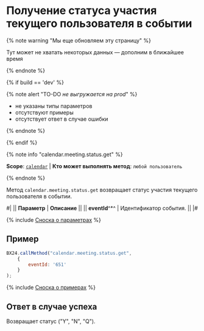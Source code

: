 # Получение статуса участия текущего пользователя в событии

{% note warning "Мы еще обновляем эту страницу" %}

Тут может не хватать некоторых данных — дополним в ближайшее время

{% endnote %}

{% if build == 'dev' %}

{% note alert "TO-DO _не выгружается на prod_" %}

- не указаны типы параметров
- отсутствуют примеры
- отсутствует ответ в случае ошибки

{% endnote %}

{% endif %}

{% note info "calendar.meeting.status.get" %}

**Scope**: [`calendar`](../scopes/permissions.md) | **Кто может выполнять метод**: `любой пользователь`

{% endnote %}

Метод `calendar.meeting.status.get` возвращает статус участия текущего пользователя в событии.

#|
|| **Параметр** | **Описание** ||
|| **eventId**^*^ | Идентификатор события. ||
|#

{% include [Сноска о параметрах](../../_includes/required.md) %}

## Пример

```js
BX24.callMethod("calendar.meeting.status.get",
    {
        eventId: '651'
    }
);
```

{% include [Сноска о примерах](../../_includes/examples.md) %}

## Ответ в случае успеха

Возвращает статус ("Y", "N", "Q").